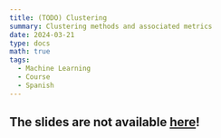 ```yaml
---
title: (TODO) Clustering
summary: Clustering methods and associated metrics
date: 2024-03-21
type: docs
math: true
tags:
  - Machine Learning
  - Course
  - Spanish
---
```


## The slides are not available [here](https://github.com/valbarriere/CC5205-Mineria-Datos-Content/raw/refs/heads/main/slides_es/todo.pdf)!